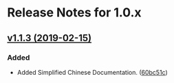 # Release Notes for 1.0.x


## [v1.1.3 (2019-02-15)](https://github.com/ofcold/qr-code/compare/1.0.1...1.0.0)

### Added
- Added Simplified Chinese Documentation. ([60bc51c](https://github.com/ofcold/qr-code/commit/60bc51c973924231c447c90ea785b1a4090b5c50))
